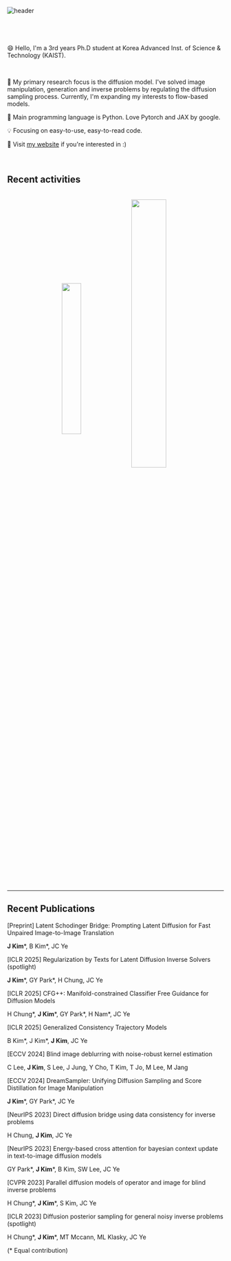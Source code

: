 ![header](https://capsule-render.vercel.app/api?type=transparent&color=black&height=300&section=header&text=Jeongsol%20Kim&desc=@KAIST&descAlign=71&descAlignY=63&fontSize=60)

#
<br />

😄 Hello, I'm a 3rd years Ph.D student at Korea Advanced Inst. of Science & Technology (KAIST).

<br />

:book: My primary research focus is the diffusion model. I've solved image manipulation, generation and inverse problems by regulating the diffusion sampling process. Currently, I'm expanding my interests to flow-based models.

:punch: Main programming language is Python. Love Pytorch and JAX by google.


:bulb: Focusing on easy-to-use, easy-to-read code.


:mag_right: Visit [my website](https://jeongsol.dev) if you're interested in :)

<br />

## Recent activities
<br />
<div align=center>
<a>
<img align="center" src="https://github-readme-stats-jeongsol-kim.vercel.app/api/top-langs/?username=jeongsol-kim&layout=compact&theme=dracula" width="30%">
<img align="center" src="https://github-readme-stats-jeongsol-kim.vercel.app/api?username=jeongsol-kim&show_icons=true&theme=dracula" width="40%">
</a>
</div>

<br />


<br />

---

## Recent Publications 
[Preprint] Latent Schodinger Bridge: Prompting Latent Diffusion for Fast Unpaired Image-to-Image Translation

**J Kim***, B Kim*, JC Ye

[ICLR 2025] Regularization by Texts for Latent Diffusion Inverse Solvers (spotlight)

**J Kim***, GY Park*, H Chung, JC Ye

[ICLR 2025] CFG++: Manifold-constrained Classifier Free Guidance for Diffusion Models

H Chung*, **J Kim***, GY Park*, H Nam*, JC Ye

[ICLR 2025] Generalized Consistency Trajectory Models

B Kim*, J Kim*, **J Kim**, JC Ye

[ECCV 2024] Blind image deblurring with noise-robust kernel estimation

C Lee, **J Kim**, S Lee, J Jung, Y Cho, T Kim, T Jo, M Lee, M Jang

[ECCV 2024] DreamSampler: Unifying Diffusion Sampling and Score Distillation for Image Manipulation

**J Kim***, GY Park*, JC Ye

[NeurIPS 2023] Direct diffusion bridge using data consistency for inverse problems

H Chung, **J Kim**, JC Ye

[NeurIPS 2023] Energy-based cross attention for bayesian context update in text-to-image diffusion models

GY Park*, **J Kim***, B Kim, SW Lee, JC Ye

[CVPR 2023] Parallel diffusion models of operator and image for blind inverse problems

H Chung*, **J Kim***, S Kim, JC Ye

[ICLR 2023] Diffusion posterior sampling for general noisy inverse problems (spotlight)

H Chung*, **J Kim***, MT Mccann, ML Klasky, JC Ye

(* Equal contribution)
